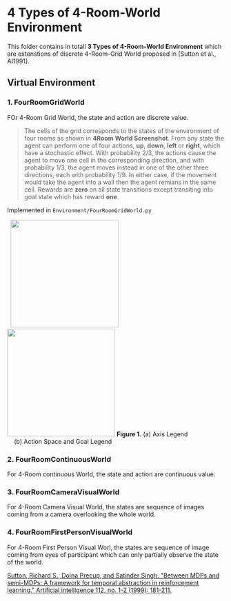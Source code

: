 # 4 Types of 4-Room-World Environment
This folder contains in totall **3 Types of 4-Room-World Environment** which are extenstions of discrete 4-Room-Grid World proposed in [Sutton et al., AI1991].

## Virtual Environment
### 1. FourRoomGridWorld
FOr 4-Room Grid World, the state and action are discrete value.
>The cells of the grid corresponds to the states of the environment of four rooms as shown in **4Room World Screenshot**. From any state the agent can perform one of four actions, **up**, **down**, **left** or **right**, which have a stochastic effect. With probability 2/3, the actions cause the agent to move one cell in the corresponding direction, and with probability 1/3, the agent moves instead in one of the other three directions, each with probability 1/9. In either case, if the movement would take the agent into a wall then the agent remians in the same cell. Rewards are **zero** on all state transitions except transiting into goal state which has reward **one**. 

Implemented in `Environment/FourRoomGridWorld.py`

 &nbsp;  <img src="https://github.com/LinghengMeng/4_Room_World_Environment/blob/master/Images/4Room_axis_Legend.png" width="250" height="250" />  &nbsp; <img src="https://github.com/LinghengMeng/4_Room_World_Environment/blob/master/Images/4Room_Legend.png"  height="250" /> 
**Figure 1.** (a) Axis Legend &nbsp; &nbsp; &nbsp; &nbsp; &nbsp; &nbsp; &nbsp; &nbsp; &nbsp; &nbsp; &nbsp; &nbsp; (b) Action Space and Goal Legend

### 2. FourRoomContinuousWorld
For 4-Room continuous World, the state and action are continuous value.

### 3. FourRoomCameraVisualWorld
For 4-Room Camera Visual World, the states are sequence of images coming from a camera overlooking the whole world.

### 4. FourRoomFirstPersonVisualWorld
For 4-Room First Person Visual Worl, the states are sequence of image coming from eyes of participant which can only partially observe the state of the world.










[Sutton, Richard S., Doina Precup, and Satinder Singh. "Between MDPs and semi-MDPs: A framework for temporal abstraction in reinforcement learning." Artificial intelligence 112, no. 1-2 (1999): 181-211.](https://ac.els-cdn.com/S0004370299000521/1-s2.0-S0004370299000521-main.pdf?_tid=5e385c67-79e7-4e07-af80-d4bb0abbbb93&acdnat=1534771730_5258b8e295835695ebde7f6976d1291d)
